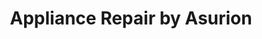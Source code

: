 ---
title: "Appliance Repair by Asurion"
url: /conroe/appliance-repair-by-asurion/
shop: Haushaltsgeräte
---